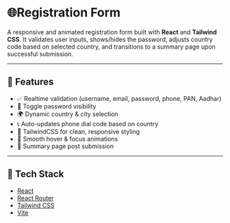 # 🌐Registration Form

A responsive and animated registration form built with **React** and **Tailwind CSS**. It validates user inputs, shows/hides the password, adjusts country code based on selected country, and transitions to a summary page upon successful submission.

---

## 🚀 Features

- ✅ Realtime validation (username, email, password, phone, PAN, Aadhar)
- 👀 Toggle password visibility
- 🌍 Dynamic country & city selection
- 📞 Auto-updates phone dial code based on country
- 🎨 TailwindCSS for clean, responsive styling
- 🧠 Smooth hover & focus animations
- 📄 Summary page post submission

---

## 🧱 Tech Stack

- [React](https://reactjs.org/)
- [React Router](https://reactrouter.com/)
- [Tailwind CSS](https://tailwindcss.com/)
- [Vite](https://vitejs.dev/)




